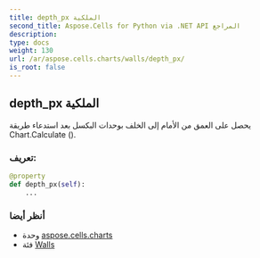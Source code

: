 ```yaml
---
title: depth_px الملكية
second_title: Aspose.Cells for Python via .NET API المراجع
description:
type: docs
weight: 130
url: /ar/aspose.cells.charts/walls/depth_px/
is_root: false
---
```

##  depth_px الملكية

يحصل على العمق من الأمام إلى الخلف بوحدات البكسل بعد استدعاء طريقة Chart.Calculate ().
###  تعريف:
```python
@property
def depth_px(self):
    ...
```

###  أنظر أيضا
* وحدة [aspose.cells.charts](../../)
* فئة [Walls](/cells/python-net/ar/aspose.cells.charts/walls)
